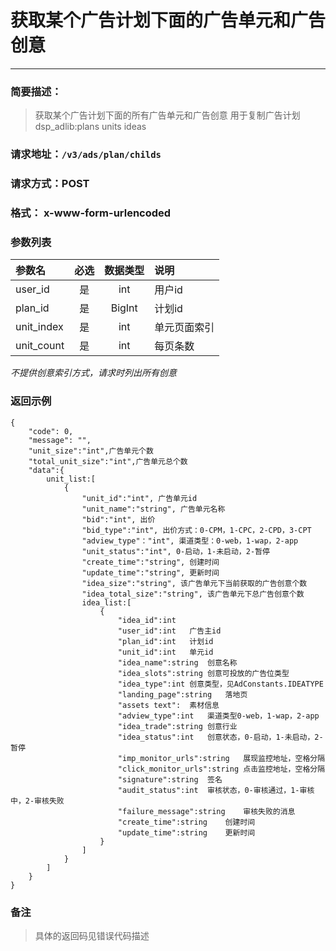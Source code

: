 
# 获取某个广告计划下面的广告单元和广告创意
---
### 简要描述：
> 获取某个广告计划下面的所有广告单元和广告创意
> 用于复制广告计划
> dsp_adlib:plans units ideas

### 请求地址：```/v3/ads/plan/childs```

### 请求方式：POST

### 格式： x-www-form-urlencoded

### 参数列表

|参数名 | 必选 | 数据类型 | 说明|
|:---   | :--: | :------: | :---|
user_id|是|int|用户id
|plan_id|是|BigInt|计划id
|unit_index|是|int|单元页面索引
|unit_count|是|int|每页条数

*不提供创意索引方式，请求时列出所有创意* 

### 返回示例
```
{
    "code": 0,
    "message": "",
    "unit_size":"int",广告单元个数
    "total_unit_size":"int",广告单元总个数
    "data":{
        unit_list:[
            {   
                "unit_id":"int", 广告单元id
                "unit_name":"string", 广告单元名称
                "bid":"int", 出价
                "bid_type":"int", 出价方式：0-CPM，1-CPC，2-CPD，3-CPT
                "adview_type"："int", 渠道类型：0-web，1-wap，2-app
                "unit_status":"int", 0-启动，1-未启动，2-暂停
                "create_time":"string", 创建时间
                "update_time":"string", 更新时间
                "idea_size":"string", 该广告单元下当前获取的广告创意个数
                "idea_total_size":"string", 该广告单元下总广告创意个数
                idea_list:[
                    {
                        "idea_id":int
                        "user_id":int	广告主id
                        "plan_id":int	计划id
                        "unit_id":int	单元id
                        "idea_name":string	创意名称
                        "idea_slots":string	创意可投放的广告位类型
                        "idea_type":int	创意类型，见AdConstants.IDEATYPE
                        "landing_page":string	落地页
                        "assets	text":	素材信息
                        "adview_type":int	渠道类型0-web，1-wap，2-app
                        "idea_trade":string	创意行业
                        "idea_status":int	创意状态，0-启动，1-未启动，2-暂停
                        "imp_monitor_urls":string	展现监控地址，空格分隔
                        "click_monitor_urls":string	点击监控地址，空格分隔
                        "signature":string	签名
                        "audit_status":int	审核状态，0-审核通过，1-审核中，2-审核失败
                        "failure_message":string	审核失败的消息
                        "create_time":string	创建时间
                        "update_time":string	更新时间
                    }
                ]
            }
        ]
    }
}
```
### 备注
>具体的返回码见错误代码描述

　
　
　